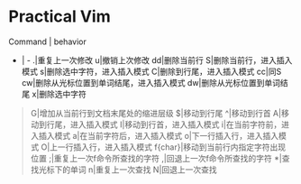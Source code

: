 # Practical Vim
Command | behavior
- | -
.|重复上一次修改
u|撤销上次修改
dd|删除当前行
S|删除当前行，进入插入模式
s|删除选中字符，进入插入模式
C|删除到行尾，进入插入模式
cc|同S
cw|删除从光标位置到单词结尾，进入插入模式
dw|删除从光标位置到单词结尾
x|删除选中字符
>G|增加从当前行到文档末尾处的缩进层级
$|移动到行尾
^|移动到行首
A|移动到行尾，进入插入模式
I|移动到行首，进入插入模式
i|在当前字符前，进入插入模式
a|在当前字符后，进入插入模式
o|下一行插入行，进入插入模式
O|上一行插入行，进入插入模式
f{char}|移动到当前行内指定字符出现位置
;|重复上一次f命令所查找的字符
,|回退上一次f命令所查找的字符
*|查找光标下的单词
n|重复上一次查找
N|回退上一次查找
